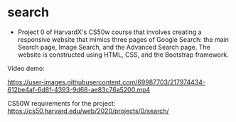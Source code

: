 # search
 
- Project 0 of HarvardX's CS50w course that involves creating a responsive website that mimics three pages of Google Search: the main Search page, Image Search, and the Advanced Search page. The website is constructed using HTML, CSS, and the Bootstrap framework.

Video demo: 

https://user-images.githubusercontent.com/69987703/217974434-612be4af-6d8f-4393-9d68-ae83c76a5200.mp4



CS50W requirements for the project:  https://cs50.harvard.edu/web/2020/projects/0/search/
